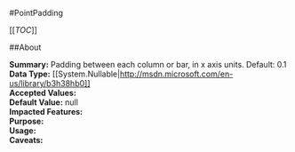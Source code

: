 #PointPadding

[[_TOC_]]

##About

**Summary:**  Padding between each column or bar, in x axis units. Default: 0.1   
**Data Type:** [[System.Nullable|http://msdn.microsoft.com/en-us/library/b3h38hb0]]  
**Accepted Values:**   
**Default Value:** null  
**Impacted Features:**   
**Purpose:**   
**Usage:**   
**Caveats:**   

